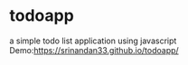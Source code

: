 # todoapp
a simple todo list application using javascript
Demo:https://srinandan33.github.io/todoapp/
